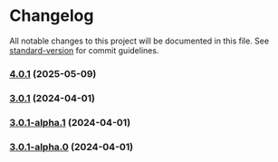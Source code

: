 # Changelog

All notable changes to this project will be documented in this file. See [standard-version](https://github.com/conventional-changelog/standard-version) for commit guidelines.

### [4.0.1](https://github.com/acrool/acrool-react-vertical-marquee/compare/v3.0.1...v4.0.1) (2025-05-09)

### [3.0.1](https://github.com/imagine10255/bear-react-vertical-marquee/compare/v3.0.1-alpha.1...v3.0.1) (2024-04-01)

### [3.0.1-alpha.1](https://github.com/imagine10255/bear-react-vertical-marquee/compare/v3.0.1-alpha.0...v3.0.1-alpha.1) (2024-04-01)

### [3.0.1-alpha.0](https://github.com/imagine10255/bear-react-vertical-marquee/compare/v3.0.0...v3.0.1-alpha.0) (2024-04-01)
